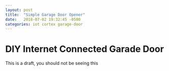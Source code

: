 ```yaml
---
layout: post
title:  "Simple Garage Door Opener"
date:   2018-07-02 19:32:45 -0500
categories: iot cortex garage-door
---
```


# DIY Internet Connected Garade Door

This is a draft, you should not be seeing this